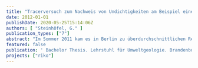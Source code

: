 ```yaml
---
title: "Tracerversuch zum Nachweis von Undichtigkeiten am Beispiel eines Vertikalfilterbrunnens des Wasserwerks Jungfernheide (Berlin)."
date: 2012-01-01
publishDate: 2020-05-25T15:14:06Z
authors: [ "Steinhöfel, G." ]
publication_types: ["7"]
abstract: "Im Sommer 2011 kam es in Berlin zu überdurchschnittlichen Regenfällen von mehr als 200 Litern je Quadratmeter. Die Vervierfachung des durchschnittlichen Monatsniederschlages führte neben einer Erhöhung des Wasserpegels umliegender Gewässer zu einer Sättigung des Bodens mit Wasser. Es bestand die Annahme, dass durch die beschleunigte Versickerung oberflächennahen Wassers ein unerwünscht starker mikrobieller Eintrag in das Rohwasser von einzelnen Brunnen der BWB stattfand. Entscheidend bei der Betrachtung des vertikalen Transportes von pathogenen Keimen im Sickerwasser im direkten Brunnenumfeld war die Frage der minimalen Fließzeit bis zum Erreichen der Filteroberkante (FOK) des Brunnens. Ziel der vorliegenden Arbeit war die Untersuchung von unerwünschten Wasserzutritten entlang der Ausbaumaterialien eines Vertikalfilterbrunnens mit Tonsperre auf dem Gelände des WW Jungfernheide der BWB. Anhand von Feldversuchen, insbesondere durch den Markierungsversuch mit dem löslichen fluoreszierenden Farbtracer Uranin, sollte der ausgewählte Testbrunnen auf mögliche Kurzschlüsse an Abdichtungsvorrichtungen überprüft werden. Die Quantifizierung der Fließzeit und der Vergleich von Brunnen wurde nicht angestrebt. Es wurde lediglich bewertet, ob die Fließzeit eher im Bereich weniger Tage (Schutzfunktion fehlt) oder sich im Bereich mehrerer Wochen (Schutzfunktion vorhanden) befand. In Vorbereitung auf den Markierungsversuch mit dem Fluoreszenzfarbstoff Uranin wurden zur Bestimmung der potentiellen Versickerungsleistung innerhalb der Brunnenstube und im direkten Brunnenumfeld gezielte Vorversuche vorgenommen. Dabei wurden zum einen innerhalb der Brunnenstube potentielle Undichtigkeiten an den Brunnenkomponenten überprüft, zum anderen mit Hilfe eines provisorisch errichteten Ringinfiltrometers außerhalb des Brunnenbauwerks das Infiltrationsverhalten der Grundwasserüberdeckung erfasst. Unter Berücksichtigung einer berechneten minimal kritischen Infiltrationszeit wurde durch die Simulation eines kontinuierlichen Starkregenereignisses innerhalb von 10 Tagen der Markierungsversuch durchgeführt. Aus den gewonnenen Messergebnissen des Markierungsversuches konnte in erster Linie geschlussfolgert werden, dass es im Bereich entlang des Ausbaumaterials des Testbrunnens keine Umläufigkeiten an der Ringraumverfüllung gab und folglich eine intakte Schutzfunktion der Abdichtungsvorrichtung gegenüber schnell infiltrierendem Wasser vorhanden ist. Auch innerhalb der Brunnenstube konnte infolge der Vorversuche eine Dichtigkeit aller Komponenten nachgewiesen werden. Aufgrund einer unabsehbaren technisch bedingten Messunterbrechung während des Markierungsversuches wurde vereinbart einen zweiten Markierungsversuch zur Überprüfung der Richtigkeit durchzuführen. Da es sich bei den absolvierten Versuchen noch um unerprobte Verfahren zum phänomenologischen Nachweis von Kurzschlüssen an Vertikalfilterbrunnen der BWB handelt, ist bei einer entsprechenden Verbesserung der Methodik sowie in Betracht der schnellen und kostengünstigen Durchführung eine weitere Anwendung an Brunnen der BWB empfehlenswert."
featured: false
publication: ' Bachelor Thesis. Lehrstuhl für Umweltgeologie. Brandenburgische Technische Universität Cottbus - Senftenberg'
projects: ["riko"]
---
```


